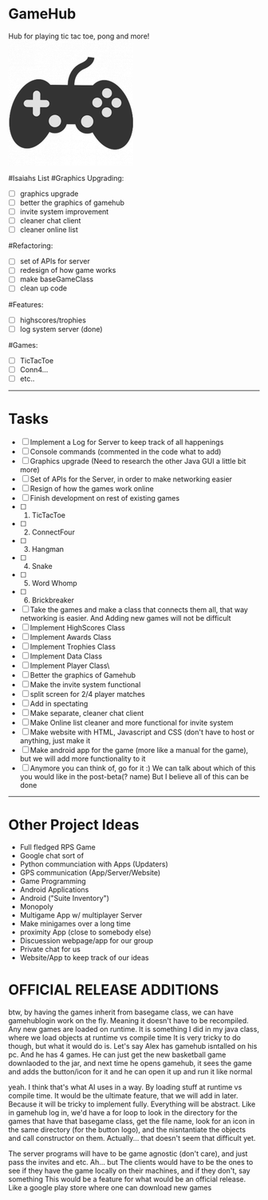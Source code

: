 # GameHub
Hub for playing tic tac toe, pong and more!
<img src="/GameHub/gamepad.png" width="250">

#Isaiahs List
#Graphics Upgrading:
- [ ] graphics upgrade
- [ ] better the graphics of gamehub
- [ ] invite system improvement
- [ ] cleaner chat client
- [ ] cleaner online list

#Refactoring:
- [ ] set of APIs for server
- [ ] redesign of how game works
- [ ] make baseGameClass
- [ ] clean up code 

#Features:
- [ ] highscores/trophies
- [ ] log system server (done)

#Games:
- [ ] TicTacToe
- [ ] Conn4...
- [ ] etc..

______________________________________________________________________________________________________
# Tasks
- [ ] Implement a Log for Server to keep track of all happenings
- [ ] Console commands (commented in the code what to add)
- [ ] Graphics upgrade (Need to research the other Java GUI a little bit more)
- [ ] Set of APIs for the Server, in order to make networking easier
- [ ] Resign of how the games work online
- [ ] Finish development on rest of existing games
- [ ] 1) TicTacToe
- [ ] 2) ConnectFour
- [ ] 3) Hangman
- [ ] 4) Snake
- [ ] 5) Word Whomp
- [ ] 6) Brickbreaker
- [ ] Take the games and make a class that connects them all, that way networking is easier. And Adding new games will not be difficult
- [ ] Implement HighScores Class
- [ ] Implement Awards Class
- [ ] Implement Trophies Class
- [ ] Implement Data Class
- [ ] Implement Player Class\
- [ ] Better the graphics of Gamehub
- [ ] Make the invite system functional
- [ ] split screen for 2/4 player matches
- [ ] Add in spectating
- [ ] Make separate, cleaner chat client
- [ ] Make Online list cleaner and more functional for invite system
- [ ] Make website with HTML, Javascript and CSS (don't have to host or anything, just make it
- [ ] Make android app for the game (more like a manual for the game), but we will add more functionality to it
- [ ] Anymore you can think of, go for it :) We can talk about which of this you would like in the post-beta(? name) But I believe all of this can be done

______________________________________________________________________________________________________
# Other Project Ideas
-  Full fledged RPS Game
-  Google chat sort of
-  Python communciation with Apps (Updaters)
-  GPS communication (App/Server/Website)
-  Game Programming
-  Android Applications
-  Android ("Suite Inventory")
-  Monopoly
-  Multigame App w/ multiplayer Server
-  Make minigames over a long time
-  proximity App (close to somebody else)
-  Discuession webpage/app for our group
- Private chat for us
-  Website/App to keep track of our ideas

# OFFICIAL RELEASE ADDITIONS
btw, by having the games inherit from basegame class, we can have gamehublogin work on the fly. Meaning it doesn't have to be recompiled. Any new games are loaded on runtime. It is something I did in my java class, where we load objects at runtime vs compile time 
It is very tricky to do though, but what it would do is. Let's say Alex has gamehub isntalled on his pc. And he has 4 games. He can just get the new basketball game downlaoded to the jar, and next time he opens gamehub, it sees the game and adds the button/icon for it 
and he can open it up and run it like normal

yeah. I think that's what AI uses in a way. By loading stuff at runtime vs compile time. It would be the ultimate feature, that we will add in later. Because it will be tricky to implement fully. Everything will be abstract. Like in gamehub log in, we'd have a for loop to look in the directory for the games that have that basegame class, get the file name, look for an icon in the same directory (for the button logo), and the nisntantiate the objects and call constructor on them. Actually... that doesn't seem that difficult yet. 

The server programs will have to be game agnostic (don't care), and just pass the invites and etc. Ah... but The clients would have to be the ones to see if they have the game locally on their machines, and if they don't, say something 
This would be a feature for what would be an official release. Like a google play store where one can download new games
